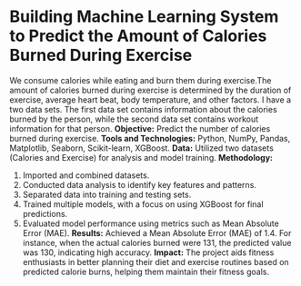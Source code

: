# Building Machine Learning System to Predict the Amount of Calories Burned During Exercise
We consume calories while eating and burn them during exercise.The amount of calories burned during exercise is determined by the duration of exercise, average heart beat, body temperature, and other factors. I have a two data sets. The first data set contains information about the calories burned by the person, while the second data set contains workout information for that person.
**Objective:** Predict the number of calories burned during exercise.
**Tools and Technologies:** Python, NumPy, Pandas, Matplotlib, Seaborn, Scikit-learn, XGBoost.
**Data:** Utilized two datasets (Calories and Exercise) for analysis and model training.
**Methodology:**
1. Imported and combined datasets.
2. Conducted data analysis to identify key features and patterns.
3. Separated data into training and testing sets.
4. Trained multiple models, with a focus on using XGBoost for final predictions.
5. Evaluated model performance using metrics such as Mean Absolute Error (MAE).
**Results:** Achieved a Mean Absolute Error (MAE) of 1.4. For instance, when the actual calories burned were 131, the predicted value was 130, indicating high accuracy.
**Impact:** The project aids fitness enthusiasts in better planning their diet and exercise routines based on predicted calorie burns, helping them maintain their fitness goals.
